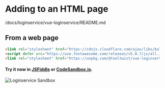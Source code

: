 # Adding to an HTML page

/docs/loginservice/vue-loginservice/README.md


## From a web page

<!--YARP versions?-->
<!-- Test this out -->
```html
<link rel="stylesheet" href="https://cdnjs.cloudflare.com/ajax/libs/bulma/0.7.1/css/bulma.min.css">
<script defer src="https://use.fontawesome.com/releases/v5.0.7/js/all.js"></script>
<link rel="stylesheet" href="https://unpkg.com/@tooltwist/vue-loginservice@latest/dist/vue-loginservice.css">
```


#### Try it now in [JSFiddle](https://jsfiddle.net/philcal/eywraw8t/128719/) or [CodeSandbox.io](https://codesandbox.io/s/x3yonn48xw).

![Loginservice Sandbox](/images/loginservice-codesandbox.png)

